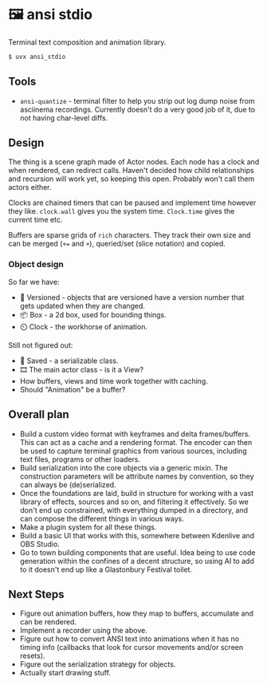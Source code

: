# 🖼️ ansi stdio

Terminal text composition and animation library.

```sh
$ uvx ansi_stdio
```

## Tools

* `ansi-quantize` - terminal filter to help you strip out log dump noise from
  asciinema recordings. Currently doesn't do a very good job of it, due to
  not having char-level diffs.

## Design

The thing is a scene graph made of Actor nodes. Each node has a clock and when
rendered, can redirect calls. Haven't decided how child relationships and
recursion will work yet, so keeping this open. Probably won't call them actors
either.

Clocks are chained timers that can be paused and implement time however they
like. `clock.wall` gives you the system time. `Clock.time` gives the current
time etc.

Buffers are sparse grids of `rich` characters. They track their own size and
can be merged (`+=` and `+`), queried/set (slice notation) and copied.

### Object design

So far we have:

* 🔢 Versioned - objects that are versioned have a version number that gets
  updated when they are changed.
* 📦 Box - a 2d box, used for bounding things.
* ⏲️ Clock - the workhorse of animation.

Still not figured out:

* 💾 Saved - a serializable class.
* 🎞️ The main actor class - is it a View?
* How buffers, views and time work together with caching.
* Should "Animation" be a buffer?

## Overall plan

* Build a custom video format with keyframes and delta frames/buffers. This can
  act as a cache and a rendering format. The encoder can then be used to
  capture terminal graphics from various sources, including text files,
  programs or other loaders.
* Build serialization into the core objects via a generic mixin. The
  construction parameters will be attribute names by convention, so they can
  always be (de)serialized.
* Once the foundations are laid, build in structure for working with a vast
  library of effects, sources and so on, and filtering it effectively. So we
  don't end up constrained, with everything dumped in a directory, and can
  compose the different things in various ways.
* Make a plugin system for all these things.
* Build a basic UI that works with this, somewhere between Kdenlive and OBS
  Studio.
* Go to town building components that are useful. Idea being to use code
  generation within the confines of a decent structure, so using AI to add
  to it doesn't end up like a Glastonbury Festival toilet.

## Next Steps

* Figure out animation buffers, how they map to buffers, accumulate and can
  be rendered.
* Implement a recorder using the above.
* Figure out how to convert ANSI text into animations when it has no timing
  info (callbacks that look for cursor movements and/or screen resets).
* Figure out the serialization strategy for objects.
* Actually start drawing stuff.
